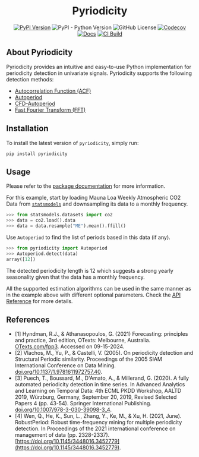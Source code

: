<div align="center">
<h1>Pyriodicity</h1>

[![PyPI Version](https://img.shields.io/pypi/v/pyriodicity.svg?label=PyPI)](https://pypi.org/project/pyriodicity/)
![PyPI - Python Version](https://img.shields.io/pypi/pyversions/pyriodicity?label=Python)
![GitHub License](https://img.shields.io/github/license/iskandergaba/pyriodicity?label=License)
[![Codecov](https://codecov.io/gh/iskandergaba/pyriodicity/graph/badge.svg?token=D5F3PKSOEK)](https://codecov.io/gh/iskandergaba/pyriodicity)
[![Docs](https://readthedocs.org/projects/pyriodicity/badge/?version=latest)](https://pyriodicity.readthedocs.io/en/latest)
[![CI Build](https://github.com/iskandergaba/pyriodicity/actions/workflows/ci.yml/badge.svg)](https://github.com/iskandergaba/pyriodicity/actions/workflows/ci.yml)
</div>

## About Pyriodicity
Pyriodicity provides an intuitive and easy-to-use Python implementation for periodicity detection in univariate signals. Pyriodicity supports the following detection methods:
- [Autocorrelation Function (ACF)](https://otexts.com/fpp3/acf.html)
- [Autoperiod](https://doi.org/10.1137/1.9781611972757.40)
- [CFD-Autoperiod](https://doi.org/10.1007/978-3-030-39098-3_4)
- [Fast Fourier Transform (FFT)](https://otexts.com/fpp3/useful-predictors.html#fourier-series)

## Installation
To install the latest version of `pyriodicity`, simply run:

```shell
pip install pyriodicity
```

## Usage
Please refer to the [package documentation](https://pyriodicity.readthedocs.io) for more information.

For this example, start by loading Mauna Loa Weekly Atmospheric CO2 Data from [`statsmodels`](https://www.statsmodels.org) and downsampling its data to a monthly frequency.
```python
>>> from statsmodels.datasets import co2
>>> data = co2.load().data
>>> data = data.resample("ME").mean().ffill()
```

Use `Autoperiod` to find the list of periods based in this data (if any).
```python
>>> from pyriodicity import Autoperiod
>>> Autoperiod.detect(data)
array([12])
```

The detected periodicity length is 12 which suggests a strong yearly seasonality given that the data has a monthly frequency.

All the supported estimation algorithms can be used in the same manner as in the example above with different optional parameters. Check the [API Reference](https://pyriodicity.readthedocs.io/en/stable/api.html) for more details.

## References
- [1] Hyndman, R.J., & Athanasopoulos, G. (2021) Forecasting: principles and practice, 3rd edition, OTexts: Melbourne, Australia. [OTexts.com/fpp3](https://otexts.com/fpp3). Accessed on 09-15-2024.
- [2] Vlachos, M., Yu, P., & Castelli, V. (2005). On periodicity detection and Structural Periodic similarity. Proceedings of the 2005 SIAM International Conference on Data Mining. [doi.org/10.1137/1.9781611972757.40](https://doi.org/10.1137/1.9781611972757.40).
- [3] Puech, T., Boussard, M., D'Amato, A., & Millerand, G. (2020). A fully automated periodicity detection in time series. In Advanced Analytics and Learning on Temporal Data: 4th ECML PKDD Workshop, AALTD 2019, Würzburg, Germany, September 20, 2019, Revised Selected Papers 4 (pp. 43-54). Springer International Publishing. [doi.org/10.1007/978-3-030-39098-3_4](https://doi.org/10.1007/978-3-030-39098-3_4).
- [4] Wen, Q., He, K., Sun, L., Zhang, Y., Ke, M., & Xu, H. (2021, June). RobustPeriod: Robust time-frequency mining for multiple periodicity detection. In Proceedings of the 2021 international conference on management of data (pp. 2328-2337). [https://doi.org/10.1145/3448016.3452779](https://doi.org/10.1145/3448016.3452779).

